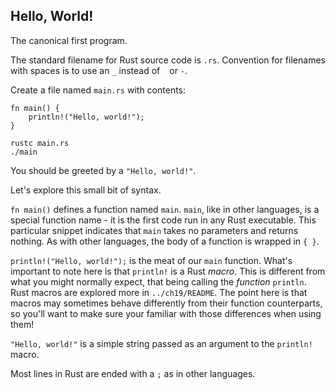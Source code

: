## Hello, World!

The canonical first program.

The standard filename for Rust source code is `.rs`. Convention for filenames
with spaces is to use an `_` instead of ` ` or `-`.

Create a file named `main.rs` with contents:

```
fn main() {
    println!("Hello, world!");
}
```

```
rustc main.rs
./main
```

You should be greeted by a `"Hello, world!"`.

Let's explore this small bit of syntax.

`fn main()` defines a function named `main`. `main`, like in other languages, is
a special function name - it is the first code run in any Rust executable. This
particular snippet indicates that `main` takes no parameters and returns
nothing. As with other languages, the body of a function is wrapped in `{ }`.

`println!("Hello, world!");` is the meat of our `main` function. What's
important to note here is that `println!` is a Rust *macro*. This is different
from what you might normally expect, that being calling the *function*
`println`. Rust macros are explored more in `../ch19/README`. The point here is
that macros may sometimes behave differently from their function counterparts,
so you'll want to make sure your familiar with those differences when using
them!

`"Hello, world!"` is a simple string passed as an argument to the `println!`
macro.

Most lines in Rust are ended with a `;` as in other languages.
